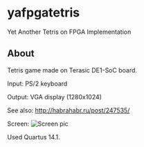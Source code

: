 # yafpgatetris
Yet Another Tetris on FPGA Implementation

## About
Tetris game made on Terasic DE1-SoC board.

Input: PS/2 keyboard

Output: VGA display (1280x1024)

See also: http://habrahabr.ru/post/247535/

Screen: ![Screen pic](http://habrastorage.org/getpro/habr/post_images/3e4/f51/5fb/3e4f515fbade2e6bd944d1377b3da560.jpg)

Used Quartus 14.1.
